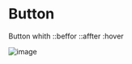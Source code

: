 # Button
Button whith ::beffor ::affter :hover






![image](https://github.com/Takemyeye/button/assets/151098313/20788343-e65e-4f2f-9da2-70308f8e31ee)
